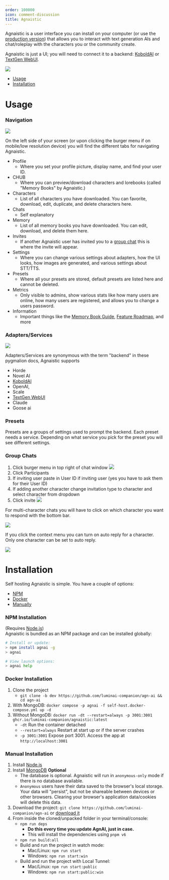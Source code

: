 ```yaml
---
order: 100000
icon: comment-discussion
title: Agnaistic
---
```

Agnaistic is a user interface you can install on your computer (or use the [production version](https://agnai.chat)) that allows you to interact with text generation AIs and chat/roleplay with the characters you or the community create.

Agnaistic is just a UI; you will need to connect it to a backend: [KoboldAI](https://docs.alpindale.dev/local-installation-(gpu)/kobold/) or [TextGen WebUI](https://docs.alpindale.dev/local-installation-(gpu)/oobabooga/).

![](../static/Agnaistic.png)

- [Usage](https://docs.alpindale.dev/pygmalion-extras/agnaistic/#usage)
- [Installation](https://docs.alpindale.dev/pygmalion-extras/agnaistic/#installation)

# Usage

### Navigation

![](../static/AgnaisticSidebar.png)

On the left side of your screen (or upon clicking the burger menu if on mobile/low resolution device) you will find the different tabs for navigating Agnaistic.
- Profile
  - Where you set your profile picture, display name, and find your user ID.
- CHUB
  - Where you can preview/download characters and lorebooks (called "Memory Books" by Agnaistic.)
- Characters
  - List of all characters you have downloaded. You can favorite, download, edit, duplicate, and delete characters here.
- Chats
  - Self explanatory
- Memory
  - List of all memory books you have downloaded. You can edit, download, and delete them here.
- Invites
  - If another Agnaistic user has invited you to a [group chat](https://docs.alpindale.dev/pygmalion-extras/agnaistic/#group-chat) this is where the invite will appear.
- Settings
  - Where you can change various settings about adapters, how the UI looks, how images are generated, and various settings about STT/TTS.
- Presets
  - Where all your presets are stored, default presets are listed here and cannot be deleted.
- Metrics
  - Only visible to admins, show various stats like how many users are online, how many users are registered, and allows you to change a users password.
- Information
  - Important things like the [Memory Book Guide](https://github.com/luminai-companion/agn-ai/blob/dev/instructions/memory.md), [Feature Roadmap](https://github.com/users/sceuick/projects/1/views/1), and more

### Adapters/Services

![](../static/AgnaisticAdapters.png)

Adapters/Services are synonymous with the term "backend" in these pygmalion docs, Agnaistic supports 
- Horde
- Novel AI
- [KoboldAI](https://docs.alpindale.dev/local-installation-(gpu)/kobold/)
- OpenAI, 
- Scale
- [TextGen WebUI](https://docs.alpindale.dev/local-installation-(gpu)/oobabooga/)
- Claude
- Goose ai

### Presets

Presets are a groups of settings used to prompt the backend. Each preset needs a service. Depending on what service you pick for the preset you will see different settings.

### Group Chats

1. Click burger menu in top right of chat window
![](../static/AgnaisticGC1.png)
2. Click Participants
3. If inviting user paste in User ID if inviting user (yes you have to ask them for their User ID)
4. If adding another character change invitation type to character and select character from dropdown
5. Click invite
![](../static/AgnaisticGC2.png)

For multi-character chats you will have to click on which character you want to respond with the bottom bar.

![](../static/AgnaisticGC3.png)

If you click the context menu you can turn on auto reply for a character. Only one character can be set to auto reply.

![](../static/AgnaisticGC4.png)

# Installation
Self hosting Agnaistic is simple. You have a couple of options:
- [NPM](https://docs.alpindale.dev/pygmalion-extras/agnaistic/#npm-installation)
- [Docker](https://docs.alpindale.dev/pygmalion-extras/agnaistic/#docker-installation)
- [Manually](https://docs.alpindale.dev/pygmalion-extras/agnaistic/#manual-installation)

### NPM Installation

(Requires [Node.js](https://nodejs.org/en/download/))  
Agnaistic is bundled as an NPM package and can be installed globally:

```sh
# Install or update:
> npm install agnai -g
> agnai

# View launch options:
> agnai help
```

### Docker Installation

1. Clone the project
   - `git clone -b dev https://github.com/luminai-companion/agn-ai && cd agn-ai`
2. With MongoDB: `docker compose -p agnai -f self-host.docker-compose.yml up -d`
3. Without MongoDB: `docker run -dt --restart=always -p 3001:3001 ghcr.io/luminai-companion/agnaistic:latest`
    - `-dt` Run the container detached
    - `--restart=always` Restart at start up or if the server crashes
    - `-p 3001:3001` Expose port 3001. Access the app at `http://localhost:3001`

### Manual Installation

1. Install [Node.js](https://nodejs.org/en/download/)
2. Install [MongoDB](https://www.mongodb.com/docs/manual/installation/) **Optional**
    - The database is optional. Agnaistic will run in `anonymous-only` mode if there is no database available.
    - `Anonymous` users have their data saved to the browser's local storage. Your data will "persist", but not be shareable between devices or other browsers. Clearing your browser's application data/cookies will delete this data.
3. Download the project: `git clone https://github.com/luminai-companion/agn-ai` or [download it](https://github.com/luminai-companion/agn-ai/archive/refs/heads/dev.zip)
4. From inside the cloned/unpacked folder in your terminal/console:
    - `npm run deps`
        - **Do this every time you update AgnAI, just in case.**
        - This will install the dependencies using `pnpm v6`
    - `npm run build:all`
    - Build and run the project in watch mode:
        - Mac/Linux: `npm run start`
        - Windows: `npm run start:win`
    - Build and run the project with Local Tunnel:
        - Mac/Linux: `npm run start:public`
        - Windows: `npm run start:public:win`
